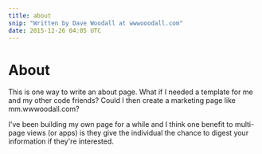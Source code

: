 ```yaml
---
title: about
snip: "Written by Dave Woodall at wwwooodall.com"
date: 2015-12-26 04:05 UTC
---
```


# About

This is one way to write an about page. What if I needed a template for me and my other code friends? Could I then create a marketing page like mm.wwwoodall.com?

I've been building my own page for a while and I think one benefit to multi-page views (or apps) is they give the individual the chance to digest your information if they're interested.

